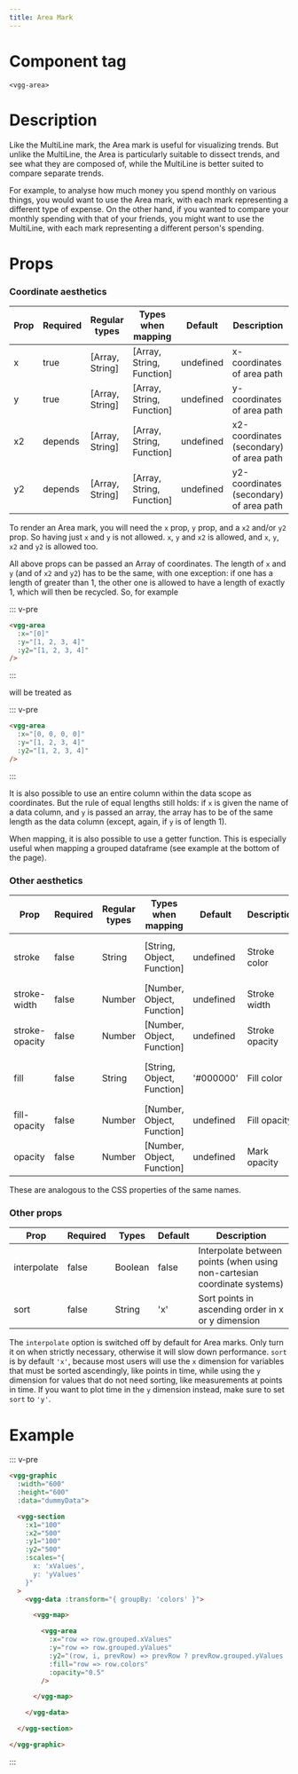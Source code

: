 ```yaml
---
title: Area Mark
---
```


# Component tag

`<vgg-area>`

# Description

Like the MultiLine mark, the Area mark is useful for visualizing trends.
But unlike the MultiLine, the Area is particularly suitable to dissect trends,
and see what they are composed of, while the MultiLine is better suited to
compare separate trends.

For example, to analyse how much money you spend monthly on various things, you
would want to use the Area mark, with each mark representing a different type of expense.
On the other hand, if you wanted to compare your monthly spending with that of
your friends, you might want to use the MultiLine, with each mark representing
a different person's spending.

# Props

### Coordinate aesthetics
| Prop | Required | Regular types   | Types when mapping        | Default   | Description                             | Unit(s)           |
| ---- | -------- | --------------- | ------------------------- | --------- | --------------------------------------- | ----------------- |
| x    | true     | [Array, String] | [Array, String, Function] | undefined | x-coordinates of area path              | Local coordinates |
| y    | true     | [Array, String] | [Array, String, Function] | undefined | y-coordinates of area path              | Local coordinates |
| x2   | depends  | [Array, String] | [Array, String, Function] | undefined | x2-coordinates (secondary) of area path | Local coordinates |
| y2   | depends  | [Array, String] | [Array, String, Function] | undefined | y2-coordinates (secondary) of area path | Local coordinates |

To render an Area mark, you will need the `x` prop, `y` prop, and a `x2` and/or `y2`
prop. So having just `x` and `y` is not allowed. `x`, `y` and `x2` is allowed,
and `x`, `y`, `x2` and `y2` is allowed too.

All above props can be passed an Array of coordinates. The length of `x` and `y`
(and of `x2` and `y2`) has to be the same, with one exception: if one has a length
of greater than 1, the other one is allowed to have a length of exactly 1, which will
then be recycled. So, for example

::: v-pre
```html
<vgg-area
  :x="[0]"
  :y="[1, 2, 3, 4]"
  :y2="[1, 2, 3, 4]"
/>
```
:::

will be treated as

::: v-pre
```html
<vgg-area
  :x="[0, 0, 0, 0]"
  :y="[1, 2, 3, 4]"
  :y2="[1, 2, 3, 4]"
/>
```
:::

It is also possible to use an entire column within the data scope as coordinates.
But the rule of equal lengths still holds: if `x` is given the name of a data
column, and `y` is passed an array, the array has to be of the same length as the
data column (except, again, if `y` is of length 1).

When mapping, it is also possible to use a getter function. This is especially
useful when mapping a grouped dataframe (see example at the bottom of the page).

### Other aesthetics

| Prop           | Required | Regular types | Types when mapping         | Default   | Description    | Unit(s)                    |
|----------------|----------|---------------|----------------------------|-----------|----------------|----------------------------|
| stroke         | false    | String        | [String, Object, Function] | undefined | Stroke color   | Named color, hex, rgb, hsl |
| stroke-width   | false    | Number        | [Number, Object, Function] | undefined | Stroke width   | Screen pixel               |
| stroke-opacity | false    | Number        | [Number, Object, Function] | undefined | Stroke opacity | Number between 0 to 1      |
| fill           | false    | String        | [String, Object, Function] | '#000000' | Fill color     | Named color, hex, rgb, hsl |
| fill-opacity   | false    | Number        | [Number, Object, Function] | undefined | Fill opacity   | Number between 0 and 1     |
| opacity        | false    | Number        | [Number, Object, Function] | undefined | Mark opacity   | Number between 0 and 1     |

These are analogous to the CSS properties of the same names.

### Other props

| Prop        | Required | Types   | Default | Description                                                              |
| ----------- | -------- | ------- | ------- | ------------------------------------------------------------------------ |
| interpolate | false    | Boolean | false   | Interpolate between points (when using non-cartesian coordinate systems) |
| sort        | false    | String  | 'x'     | Sort points in ascending order in x or y dimension                       |

The `interpolate` option is switched off by default for Area marks. Only
turn it on when strictly necessary, otherwise it will slow down performance.
`sort` is by default `'x'`, because most users will use the `x` dimension for
variables that must be sorted ascendingly, like points in time, while using the
`y` dimension for values that do not need sorting, like measurements at points
in time. If you want to plot time in the `y` dimension instead, make sure to
set `sort` to `'y'`.

# Example

::: v-pre
```html
<vgg-graphic
  :width="600"
  :height="600"
  :data="dummyData">

  <vgg-section
    :x1="100"
    :x2="500"
    :y1="100"
    :y2="500"
    :scales="{
      x: 'xValues',
      y: 'yValues'
    }"
  >
    <vgg-data :transform="{ groupBy: 'colors' }">

      <vgg-map>

        <vgg-area
          :x="row => row.grouped.xValues"
          :y="row => row.grouped.yValues"
          :y2="(row, i, prevRow) => prevRow ? prevRow.grouped.yValues : [0]"
          :fill="row => row.colors"
          :opacity="0.5"
        />

      </vgg-map>

    </vgg-data>

  </vgg-section>

</vgg-graphic>
```
:::
